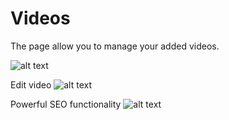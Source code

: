 # Videos

The page allow you to manage your added videos.

![alt text](/images/vms-admin-videos.png "VMS Admin Videos list")

Edit video
![alt text](/images/vms-admin-video-edit.png "VMS Admin Videos Edit")


Powerful SEO functionality
![alt text](/images/vms-admin-video-seo.png "VMS Admin Videos SEO")
